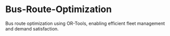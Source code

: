 # Bus-Route-Optimization
Bus route optimization using OR-Tools, enabling efficient fleet management and demand satisfaction.
